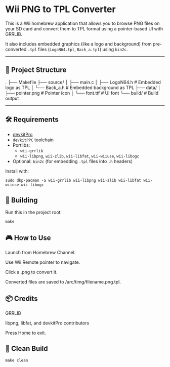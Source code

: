 # Wii PNG to TPL Converter

This is a Wii homebrew application that allows you to browse PNG files on your SD card and convert them to TPL format using a pointer-based UI with GRRLIB.

It also includes embedded graphics (like a logo and background) from pre-converted `.tpl` files (`LogoN64.tpl`, `Back_a.tpl`) using `bin2c`.

---

## 📁 Project Structure

.
├── Makefile
├── source/
│ ├── main.c
│ ├── LogoN64.h # Embedded logo as TPL
│ └── Back_a.h # Embedded background as TPL
├── data/
│ ├── pointer.png # Pointer icon
│ └── font.ttf # UI font
└── build/ # Build output

---

## 🛠 Requirements

- [devkitPro](https://devkitpro.org/wiki/Getting_Started)
- `devkitPPC` toolchain
- Portlibs:
  - `wii-grrlib`
  - `wii-libpng`, `wii-zlib`, `wii-libfat`, `wii-wiiuse`, `wii-libogc`
- Optional: `bin2c` (for embedding `.tpl` files into `.h` headers)

Install with:

```
sudo dkp-pacman -S wii-grrlib wii-libpng wii-zlib wii-libfat wii-wiiuse wii-libogc
```

## 🔧 Building


Run this in the project root:

```
make
```

## 🎮 How to Use

Launch from Homebrew Channel.

Use Wii Remote pointer to navigate.

Click a .png to convert it.

Converted files are saved to /arc/timg/filename.png.tpl.


## 📦 Credits

GRRLIB

libpng, libfat, and devkitPro contributors


Press Home to exit.

## 🧽 Clean Build
```
make clean
```
